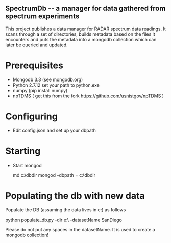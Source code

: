 ## SpectrumDb -- a manager for data gathered from spectrum experiments


This project publishes a data manager for RADAR spectrum data readings. It scans through a set of directories, builds metadata based on the files it encounters and puts the metadata
into a mongodb collection which can later be queried and updated.


# Prerequisites

- Mongodb 3.3 (see mongodb.org)
- Python 2.7.12 set your path to python.exe 
- numpy (pip install numpy)
- npTDMS ( get this from the fork https://github.com/usnistgov/npTDMS )


# Configuring

- Edit config.json and set up your dbpath  

# Starting

- Start mongod 

  md c:\dbdir
  mongod -dbpath = c:\dbdir
  

# Populating the db with new data

Populate the DB (assuming the data lives in e:\) as follows

  python populate_db.py -dir e:\ -datasetName SanDiego

Please do not put any spaces in the datasetName. It is used to create a mongodb collection!

